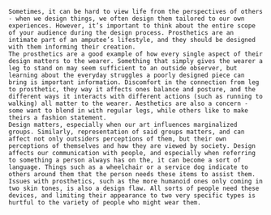     Sometimes, it can be hard to view life from the perspectives of others - when we design things, we often design them tailored to our own experiences. However, it’s important to think about the entire scope of your audience during the design process. Prosthetics are an intimate part of an amputee’s lifestyle, and they should be designed with them informing their creation.
    The prosthetics are a good example of how every single aspect of their design matters to the wearer. Something that simply gives the wearer a leg to stand on may seem sufficient to an outside observer, but learning about the everyday struggles a poorly designed piece can bring is important information. Discomfort in the connection from leg to prosthetic, they way it affects ones balance and posture, and the different ways it interacts with different actions (such as running to walking) all matter to the wearer. Aesthetics are also a concern - some want to blend in with regular legs, while others like to make theirs a fashion statement. 
    Design matters, especially when our art influences marginalized groups. Similarly, representation of said groups matters, and can affect not only outsiders perceptions of them, but their own perceptions of themselves and how they are viewed by society. Design affects our communication with people, and especially when referring to something a person always has on the, it can become a sort of language. Things such as a wheelchair or a service dog indicate to others around them that the person needs these items to assist them. 
    Issues with prosthetics, such as the more humanoid ones only coming in two skin tones, is also a design flaw. All sorts of people need these devices, and limiting their appearance to two very specific types is hurtful to the variety of people who might wear them. 
